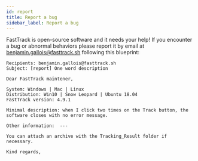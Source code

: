 ```yaml
---
id: report
title: Report a bug
sidebar_label: Report a bug
---
```


FastTrack is open-source software and it needs your help!
If you encounter a bug or abnormal behaviors please report it by email at benjamin.gallois@fasttrack.sh following this blueprint:

	Recipients: benjamin.gallois@fasttrack.sh  
	Subject: [report] One word description  

	Dear FastTrack maintener,

	System: Windows | Mac | Linux  
	Distribution: Win10 | Snow Leopard | Ubuntu 18.04  
	FastTrack version: 4.9.1  

	Minimal description: when I click two times on the Track button, the software closes with no error message.

	Other information:  ---

	You can attach an archive with the Tracking_Result folder if necessary.

	Kind regards,
